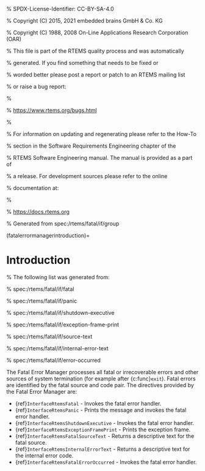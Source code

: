 % SPDX-License-Identifier: CC-BY-SA-4.0

% Copyright (C) 2015, 2021 embedded brains GmbH & Co. KG

% Copyright (C) 1988, 2008 On-Line Applications Research Corporation (OAR)

% This file is part of the RTEMS quality process and was automatically

% generated.  If you find something that needs to be fixed or

% worded better please post a report or patch to an RTEMS mailing list

% or raise a bug report:

%

% https://www.rtems.org/bugs.html

%

% For information on updating and regenerating please refer to the How-To

% section in the Software Requirements Engineering chapter of the

% RTEMS Software Engineering manual.  The manual is provided as a part of

% a release.  For development sources please refer to the online

% documentation at:

%

% https://docs.rtems.org

% Generated from spec:/rtems/fatal/if/group

(fatalerrormanagerintroduction)=

# Introduction

% The following list was generated from:

% spec:/rtems/fatal/if/fatal

% spec:/rtems/fatal/if/panic

% spec:/rtems/fatal/if/shutdown-executive

% spec:/rtems/fatal/if/exception-frame-print

% spec:/rtems/fatal/if/source-text

% spec:/rtems/fatal/if/internal-error-text

% spec:/rtems/fatal/if/error-occurred

The Fatal Error Manager processes all fatal or irrecoverable errors and other
sources of system termination (for example after {c:func}`exit`). Fatal errors
are identified by the fatal source and code pair. The directives provided by
the Fatal Error Manager are:

- {ref}`InterfaceRtemsFatal` - Invokes the fatal error handler.
- {ref}`InterfaceRtemsPanic` - Prints the message and invokes the fatal error
  handler.
- {ref}`InterfaceRtemsShutdownExecutive` - Invokes the fatal error handler.
- {ref}`InterfaceRtemsExceptionFramePrint` - Prints the exception frame.
- {ref}`InterfaceRtemsFatalSourceText` - Returns a descriptive text for the
  fatal source.
- {ref}`InterfaceRtemsInternalErrorText` - Returns a descriptive text for the
  internal error code.
- {ref}`InterfaceRtemsFatalErrorOccurred` - Invokes the fatal error handler.
